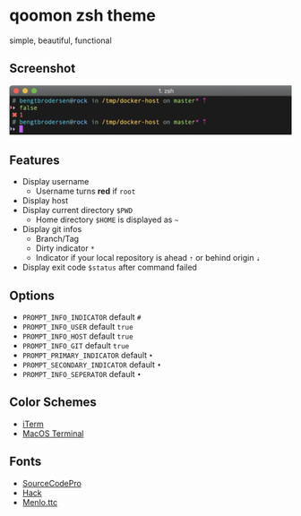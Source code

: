 # qoomon zsh theme
simple, beautiful, functional

## Screenshot
![Screenshot](screenshot.png)

## Features
* Display username 
  * Username turns **red** if `root`
* Display host 
* Display current directory `$PWD`
  * Home directory `$HOME` is displayed as `~`
* Display git infos
  * Branch/Tag
  * Dirty indicator `*` 
  * Indicator if your local repository is ahead `⇡` or behind origin `⇣`
* Display exit code `$status` after command failed

## Options
* `PROMPT_INFO_INDICATOR` default `#`
* `PROMPT_INFO_USER` default `true`
* `PROMPT_INFO_HOST` default `true`
* `PROMPT_INFO_GIT` default `true`
* `PROMPT_PRIMARY_INDICATOR` default `‣`
* `PROMPT_SECONDARY_INDICATOR` default `•`
* `PROMPT_INFO_SEPERATOR` default `•`


## Color Schemes
* [iTerm](qoomon.itermcolors)
* [MacOS Terminal](qoomon.terminal)


## Fonts
* [SourceCodePro](https://github.com/adobe-fonts/source-code-pro)
* [Hack](https://github.com/source-foundry/Hack)
* [Menlo.ttc](Menlo.ttc)
